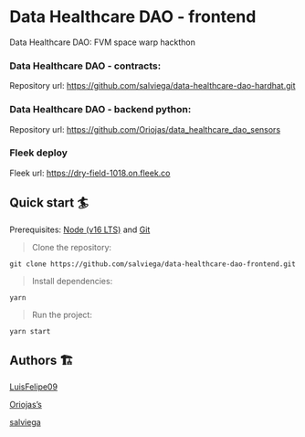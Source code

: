 # Data Healthcare DAO - frontend

Data Healthcare DAO: FVM space warp hackthon

### Data Healthcare DAO - contracts:

Repository url: https://github.com/salviega/data-healthcare-dao-hardhat.git

### Data Healthcare DAO - backend python:

Repository url: https://github.com/Oriojas/data_healthcare_dao_sensors

### Fleek deploy

Fleek url: https://dry-field-1018.on.fleek.co

## Quick start 🏄

Prerequisites: [Node (v16 LTS)](https://nodejs.org/en/download/) and [Git](https://git-scm.com/downloads)

> Clone the repository:

```
git clone https://github.com/salviega/data-healthcare-dao-frontend.git
```

> Install dependencies:

```
yarn
```

> Run the project:

```
yarn start
```

## Authors 🏗

[LuisFelipe09](https://github.com/LuisFelipe09)

[Oriojas’s](https://github.com/Oriojas)

[salviega](https://github.com/salviega)
